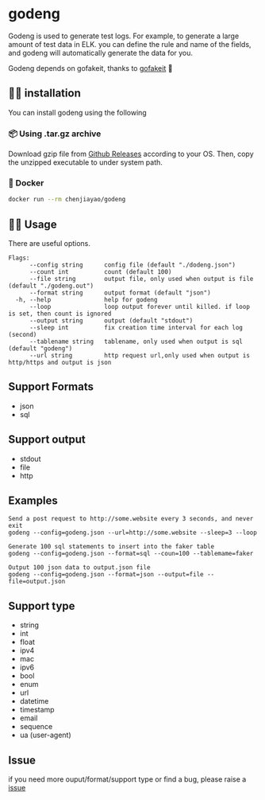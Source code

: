 # godeng

Godeng is used to generate test logs. For example, to generate a large amount of test data in ELK. you can define the rule and name of the fields, and godeng will automatically generate the data for you. 

Godeng depends on gofakeit, thanks to [gofakeit](https://github.com/mingrammer/flog) 🥰

## 👨‍💻 installation

You can install godeng using the following

### 📦 Using .tar.gz archive

Download gzip file from [Github Releases](https://github.com/chenjiayao/godeng/releases) according to your OS. Then, copy the unzipped executable to under system path.

### 🐳 Docker

```bash
docker run --rm chenjiayao/godeng
```

## 🧑‍💻 Usage

There are useful options.

```
Flags:
      --config string      config file (default "./dodeng.json")
      --count int          count (default 100)
      --file string        output file, only used when output is file (default "./godeng.out")
      --format string      output format (default "json")
  -h, --help               help for godeng
      --loop               loop output forever until killed. if loop is set, then count is ignored
      --output string      output (default "stdout")
      --sleep int          fix creation time interval for each log (second)
      --tablename string   tablename, only used when output is sql (default "godeng")
      --url string         http request url,only used when output is http/https and output is json
```

## Support Formats

- json
- sql


## Support output

- stdout
- file
- http

## Examples

```
Send a post request to http://some.website every 3 seconds, and never exit
godeng --config=godeng.json --url=http://some.website --sleep=3 --loop

Generate 100 sql statements to insert into the faker table
godeng --config=godeng.json --format=sql --coun=100 --tablemame=faker 

Output 100 json data to output.json file
godeng --config=godeng.json --format=json --output=file --file=output.json
```

## Support type

- string
- int
- float
- ipv4
- mac
- ipv6
- bool
- enum
- url
- datetime
- timestamp
- email
- sequence
- ua (user-agent)


## Issue

if you need more ouput/format/support type or find a bug, please raise a [issue](https://github.com/chenjiayao/godeng/issues)